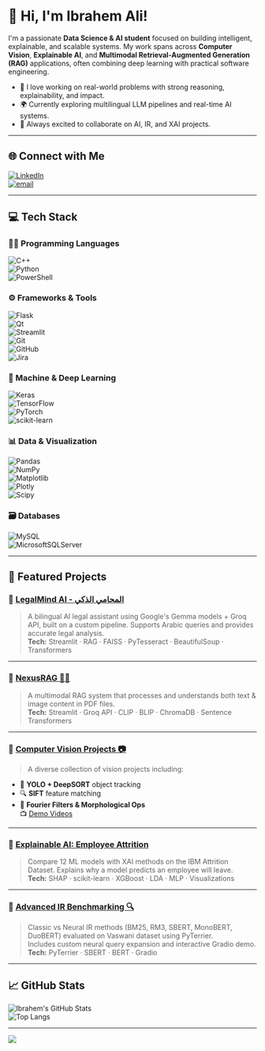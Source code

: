 # 👋 Hi, I'm Ibrahem Ali!

I'm a passionate **Data Science & AI student** focused on building intelligent, explainable, and scalable systems. My work spans across **Computer Vision**, **Explainable AI**, and **Multimodal Retrieval-Augmented Generation (RAG)** applications, often combining deep learning with practical software engineering.

- 💬 I love working on real-world problems with strong reasoning, explainability, and impact.
- 🌍 Currently exploring multilingual LLM pipelines and real-time AI systems.
- 🚀 Always excited to collaborate on AI, IR, and XAI projects.

---

## 🌐 Connect with Me

[![LinkedIn](https://img.shields.io/badge/LinkedIn-%230077B5.svg?logo=linkedin&logoColor=white)](https://www.linkedin.com/in/ibrahem-ali-723059280/)  
[![email](https://img.shields.io/badge/Email-D14836?logo=gmail&logoColor=white)](mailto:ibrahemali773@gmail.com)

---

## 💻 Tech Stack

### 👨‍💻 Programming Languages
![C++](https://img.shields.io/badge/c++-%2300599C.svg?style=for-the-badge&logo=c%2B%2B&logoColor=white)  
![Python](https://img.shields.io/badge/python-3670A0?style=for-the-badge&logo=python&logoColor=ffdd54)  
![PowerShell](https://img.shields.io/badge/PowerShell-%235391FE.svg?style=for-the-badge&logo=powershell&logoColor=white)

### ⚙️ Frameworks & Tools
![Flask](https://img.shields.io/badge/flask-%23000.svg?style=for-the-badge&logo=flask&logoColor=white)  
![Qt](https://img.shields.io/badge/Qt-%23217346.svg?style=for-the-badge&logo=Qt&logoColor=white)  
![Streamlit](https://img.shields.io/badge/Streamlit-%23FE4B4B.svg?style=for-the-badge&logo=streamlit&logoColor=white)  
![Git](https://img.shields.io/badge/git-%23F05033.svg?style=for-the-badge&logo=git&logoColor=white)  
![GitHub](https://img.shields.io/badge/github-%23121011.svg?style=for-the-badge&logo=github&logoColor=white)  
![Jira](https://img.shields.io/badge/jira-%230A0FFF.svg?style=for-the-badge&logo=jira&logoColor=white)

### 🧠 Machine & Deep Learning
![Keras](https://img.shields.io/badge/Keras-%23D00000.svg?style=for-the-badge&logo=Keras&logoColor=white)  
![TensorFlow](https://img.shields.io/badge/TensorFlow-%23FF6F00.svg?style=for-the-badge&logo=TensorFlow&logoColor=white)  
![PyTorch](https://img.shields.io/badge/PyTorch-%23EE4C2C.svg?style=for-the-badge&logo=PyTorch&logoColor=white)  
![scikit-learn](https://img.shields.io/badge/scikit--learn-%23F7931E.svg?style=for-the-badge&logo=scikit-learn&logoColor=white)

### 📊 Data & Visualization
![Pandas](https://img.shields.io/badge/pandas-%23150458.svg?style=for-the-badge&logo=pandas&logoColor=white)  
![NumPy](https://img.shields.io/badge/numpy-%23013243.svg?style=for-the-badge&logo=numpy&logoColor=white)  
![Matplotlib](https://img.shields.io/badge/Matplotlib-%23ffffff.svg?style=for-the-badge&logo=Matplotlib&logoColor=black)  
![Plotly](https://img.shields.io/badge/Plotly-%233F4F75.svg?style=for-the-badge&logo=plotly&logoColor=white)  
![Scipy](https://img.shields.io/badge/SciPy-%230C55A5.svg?style=for-the-badge&logo=scipy&logoColor=%white)

### 🗃️ Databases
![MySQL](https://img.shields.io/badge/mysql-4479A1.svg?style=for-the-badge&logo=mysql&logoColor=white)  
![MicrosoftSQLServer](https://img.shields.io/badge/Microsoft%20SQL%20Server-CC2927?style=for-the-badge&logo=microsoft%20sql%20server&logoColor=white)

---

## 📌 Featured Projects

### 🔹 [LegalMind AI - المحامي الذكي](https://github.com/Ibrahem-Ali-99/LegalMind-AI)
> A bilingual AI legal assistant using Google's Gemma models + Groq API, built on a custom pipeline. Supports Arabic queries and provides accurate legal analysis.  
**Tech:** Streamlit · RAG · FAISS · PyTesseract · BeautifulSoup · Transformers

---

### 🔹 [NexusRAG 🤖✨](https://github.com/Ibrahem-Ali-99/NexusRAG)
> A multimodal RAG system that processes and understands both text & image content in PDF files.  
**Tech:** Streamlit · Groq API · CLIP · BLIP · ChromaDB · Sentence Transformers

---

### 🔹 [Computer Vision Projects 📷](https://github.com/Ibrahem-Ali-99/Computer-Vision-Projects)
> A diverse collection of vision projects including:
- 🎯 **YOLO + DeepSORT** object tracking  
- 🔍 **SIFT** feature matching  
- 🌈 **Fourier Filters & Morphological Ops**  
📺 [Demo Videos](https://drive.google.com/drive/folders/16R_5C1iovPzOckQm4AEpYBMZZNFF1wIh?dmr=1)

---

### 🔹 [Explainable AI: Employee Attrition](https://github.com/Ibrahem-Ali-99/XAI-in-Employee-Attrition-Prediction)
> Compare 12 ML models with XAI methods on the IBM Attrition Dataset. Explains why a model predicts an employee will leave.  
**Tech:** SHAP · scikit-learn · XGBoost · LDA · MLP · Visualizations

---

### 🔹 [Advanced IR Benchmarking 🔍](https://github.com/Ibrahem-Ali-99/Advanced-IR-System-Benchmark)
> Classic vs Neural IR methods (BM25, RM3, SBERT, MonoBERT, DuoBERT) evaluated on Vaswani dataset using PyTerrier.  
Includes custom neural query expansion and interactive Gradio demo.  
**Tech:** PyTerrier · SBERT · BERT · Gradio

---

## 📈 GitHub Stats

![Ibrahem's GitHub Stats](https://github-readme-stats.vercel.app/api?username=Ibrahem-Ali-99&show_icons=true&theme=tokyonight)  
![Top Langs](https://github-readme-stats.vercel.app/api/top-langs/?username=Ibrahem-Ali-99&layout=compact&theme=tokyonight)

---

[![](https://visitcount.itsvg.in/api?id=Ibrahem-Ali-99&icon=0&color=0)](https://visitcount.itsvg.in)
